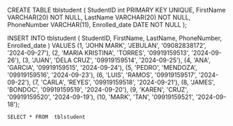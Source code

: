 CREATE TABLE tblstudent (
    StudentID int PRIMARY KEY UNIQUE,
    FirstName VARCHAR(20) NOT NULL,
    LastName VARCHAR(20) NOT NULL,
    PhoneNumber VARCHAR(11),
    Enrolled_date DATE NOT NULL
);

INSERT INTO tblstudent (
    StudentID,
    FirstName,
    LastName,
    PhoneNumber,
    Enrolled_date
) VALUES
    (1, 'JOHN MARK', 'JEBULAN', '09082838172', '2024-09-27'),
    (2, 'MARIA KRISTINA', 'TORRES', '09919159513', '2024-09-26'),
    (3, 'JUAN', 'DELA CRUZ', '09919159514', '2024-09-25'),
    (4, 'ANA', 'GARCIA', '09919159515', '2024-09-24'),
    (5, 'PEDRO', 'MENDOZA', '09919159516', '2024-09-23'),
    (6, 'LUIS', 'RAMOS', '09919159517', '2024-09-22'),
    (7, 'CARLA', 'REYES', '09919159518', '2024-09-21'),
    (8, 'JAMES', 'BONDOC', '09919159519', '2024-09-20'),
    (9, 'KAREN', 'CRUZ', '09919159520', '2024-09-19'),
    (10, 'MARK', 'TAN', '09919159521', '2024-09-18');
    
    
    SELECT * FROM  tblstudent
